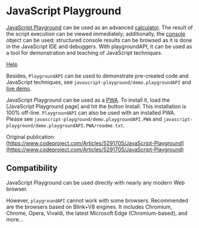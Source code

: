 # JavaScript Playground

[JavaScript Playground](https://SAKryukov.github.io/javascript-playground/JavaScript.Playground) can be used as an advanced [calculator](https://SAKryukov.github.io/javascript-playground/JavaScript.Playground). The result of the script execution can be viewed immediately; additionally, the [console](https://developer.mozilla.org/en-US/docs/Web/API/console) object can be used; structured console results can be browsed as it is done in the JavaScript IDE and debuggers. With playgroundAPI, it can be used as a tool for demonstration and teaching of JavaScript techniques.

[Help](https://SAKryukov.github.io/javascript-playground/JavaScript.Playground/help.html)

Besides, `PlaygroundAPI` can be used to demonstrate pre-created code and JavaScript techniques, see `javascript-playground/demo.playgroundAPI` and [live demo](https://SAKryukov.github.io/javascript-playground/demo.playgroundAPI/).

JavaScript Playground can be used as a [PWA](https://en.wikipedia.org/wiki/Progressive_web_app). To install it, load the [JavaScript Playground page] and hit the button Install. This installation is 100% off-line. `PlaygroundAPI` can also be used with an installed PWA. Please see `javascript-playground/demo.playgroundAPI.PWA` and `javascript-playground/demo.playgroundAPI.PWA/readme.txt`.

Original publication:<br/>
[https://www.codeproject.com/Articles/5291705/JavaScript-Playground](https://www.codeproject.com/Articles/5291705/JavaScript-Playground)

## Compatibility

JavaScript Playground can be used directly with nearly any modern Web browser.

However, `playgroundAPI` cannot work with some browsers. Recommended are the browsers based on Blink+V8 engines. It includes Chromium, Chrome, Opera, Vivaldi, the latest Microsoft Edge (Chromium-based), and more...
